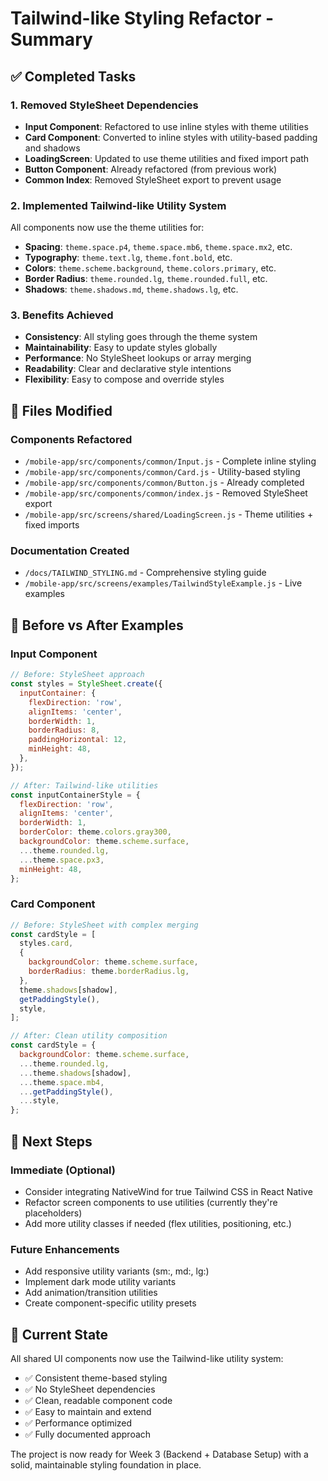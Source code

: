 # Tailwind-like Styling Refactor - Summary

## ✅ Completed Tasks

### 1. Removed StyleSheet Dependencies
- **Input Component**: Refactored to use inline styles with theme utilities
- **Card Component**: Converted to inline styles with utility-based padding and shadows
- **LoadingScreen**: Updated to use theme utilities and fixed import path
- **Button Component**: Already refactored (from previous work)
- **Common Index**: Removed StyleSheet export to prevent usage

### 2. Implemented Tailwind-like Utility System
All components now use the theme utilities for:
- **Spacing**: `theme.space.p4`, `theme.space.mb6`, `theme.space.mx2`, etc.
- **Typography**: `theme.text.lg`, `theme.font.bold`, etc.
- **Colors**: `theme.scheme.background`, `theme.colors.primary`, etc.
- **Border Radius**: `theme.rounded.lg`, `theme.rounded.full`, etc.
- **Shadows**: `theme.shadows.md`, `theme.shadows.lg`, etc.

### 3. Benefits Achieved
- **Consistency**: All styling goes through the theme system
- **Maintainability**: Easy to update styles globally
- **Performance**: No StyleSheet lookups or array merging
- **Readability**: Clear and declarative style intentions
- **Flexibility**: Easy to compose and override styles

## 📁 Files Modified

### Components Refactored
- `/mobile-app/src/components/common/Input.js` - Complete inline styling
- `/mobile-app/src/components/common/Card.js` - Utility-based styling  
- `/mobile-app/src/components/common/Button.js` - Already completed
- `/mobile-app/src/components/common/index.js` - Removed StyleSheet export
- `/mobile-app/src/screens/shared/LoadingScreen.js` - Theme utilities + fixed imports

### Documentation Created
- `/docs/TAILWIND_STYLING.md` - Comprehensive styling guide
- `/mobile-app/src/screens/examples/TailwindStyleExample.js` - Live examples

## 🔄 Before vs After Examples

### Input Component
```javascript
// Before: StyleSheet approach
const styles = StyleSheet.create({
  inputContainer: {
    flexDirection: 'row',
    alignItems: 'center',
    borderWidth: 1,
    borderRadius: 8,
    paddingHorizontal: 12,
    minHeight: 48,
  },
});

// After: Tailwind-like utilities
const inputContainerStyle = {
  flexDirection: 'row',
  alignItems: 'center',
  borderWidth: 1,
  borderColor: theme.colors.gray300,
  backgroundColor: theme.scheme.surface,
  ...theme.rounded.lg,
  ...theme.space.px3,
  minHeight: 48,
};
```

### Card Component
```javascript
// Before: StyleSheet with complex merging
const cardStyle = [
  styles.card,
  {
    backgroundColor: theme.scheme.surface,
    borderRadius: theme.borderRadius.lg,
  },
  theme.shadows[shadow],
  getPaddingStyle(),
  style,
];

// After: Clean utility composition
const cardStyle = {
  backgroundColor: theme.scheme.surface,
  ...theme.rounded.lg,
  ...theme.shadows[shadow],
  ...theme.space.mb4,
  ...getPaddingStyle(),
  ...style,
};
```

## 🎯 Next Steps

### Immediate (Optional)
- Consider integrating NativeWind for true Tailwind CSS in React Native
- Refactor screen components to use utilities (currently they're placeholders)
- Add more utility classes if needed (flex utilities, positioning, etc.)

### Future Enhancements
- Add responsive utility variants (sm:, md:, lg:)
- Implement dark mode utility variants
- Add animation/transition utilities
- Create component-specific utility presets

## 🚀 Current State

All shared UI components now use the Tailwind-like utility system:
- ✅ Consistent theme-based styling
- ✅ No StyleSheet dependencies
- ✅ Clean, readable component code
- ✅ Easy to maintain and extend
- ✅ Performance optimized
- ✅ Fully documented approach

The project is now ready for Week 3 (Backend + Database Setup) with a solid, maintainable styling foundation in place.

